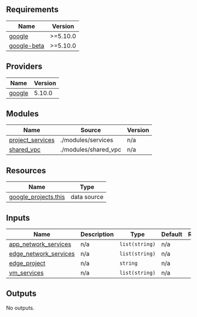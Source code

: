 <!-- BEGIN_TF_DOCS -->
## Requirements

| Name | Version |
|------|---------|
| <a name="requirement_google"></a> [google](#requirement\_google) | >=5.10.0 |
| <a name="requirement_google-beta"></a> [google-beta](#requirement\_google-beta) | >=5.10.0 |

## Providers

| Name | Version |
|------|---------|
| <a name="provider_google"></a> [google](#provider\_google) | 5.10.0 |

## Modules

| Name | Source | Version |
|------|--------|---------|
| <a name="module_project_services"></a> [project\_services](#module\_project\_services) | ./modules/services | n/a |
| <a name="module_shared_vpc"></a> [shared\_vpc](#module\_shared\_vpc) | ./modules/shared_vpc | n/a |

## Resources

| Name | Type |
|------|------|
| [google_projects.this](https://registry.terraform.io/providers/hashicorp/google/latest/docs/data-sources/projects) | data source |

## Inputs

| Name | Description | Type | Default | Required |
|------|-------------|------|---------|:--------:|
| <a name="input_app_network_services"></a> [app\_network\_services](#input\_app\_network\_services) | n/a | `list(string)` | n/a | yes |
| <a name="input_edge_network_services"></a> [edge\_network\_services](#input\_edge\_network\_services) | n/a | `list(string)` | n/a | yes |
| <a name="input_edge_project"></a> [edge\_project](#input\_edge\_project) | n/a | `string` | n/a | yes |
| <a name="input_vm_services"></a> [vm\_services](#input\_vm\_services) | n/a | `list(string)` | n/a | yes |

## Outputs

No outputs.
<!-- END_TF_DOCS -->